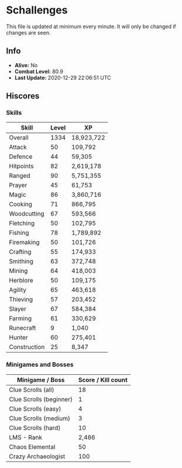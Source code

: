 # Schallenges

This file is updated at minimum every minute. It will only be changed if changes are seen.

## Info

 - **Alive:** No
 - **Combat Level:** 80.9
 - **Last Update:** 2020-12-29 22:06:51 UTC

## Hiscores

### Skills

| Skill | Level | XP |
|--|--|--|
| Overall | 1334 | 18,923,722 |
| Attack | 50 | 109,792 |
| Defence | 44 | 59,305 |
| Hitpoints | 82 | 2,619,178 |
| Ranged | 90 | 5,751,355 |
| Prayer | 45 | 61,753 |
| Magic | 86 | 3,860,716 |
| Cooking | 71 | 866,795 |
| Woodcutting | 67 | 593,566 |
| Fletching | 50 | 102,795 |
| Fishing | 78 | 1,789,892 |
| Firemaking | 50 | 101,726 |
| Crafting | 55 | 174,933 |
| Smithing | 63 | 372,748 |
| Mining | 64 | 418,003 |
| Herblore | 50 | 109,175 |
| Agility | 65 | 463,618 |
| Thieving | 57 | 203,452 |
| Slayer | 67 | 584,384 |
| Farming | 61 | 330,629 |
| Runecraft | 9 | 1,040 |
| Hunter | 60 | 275,401 |
| Construction | 25 | 8,347 |

### Minigames and Bosses

| Minigame / Boss | Score / Kill count |
|--|--|
| Clue Scrolls (all) | 18 |
| Clue Scrolls (beginner) | 1 |
| Clue Scrolls (easy) | 4 |
| Clue Scrolls (medium) | 3 |
| Clue Scrolls (hard) | 10 |
| LMS - Rank | 2,486 |
| Chaos Elemental | 50 |
| Crazy Archaeologist | 100 |
